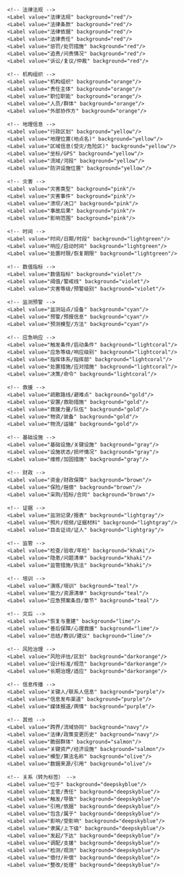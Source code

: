 <View>
  <!-- 文本内容 -->
  <Text name="text" value="$text"/>

  <!-- 实体 + 关系 标签 -->
  <Labels name="label" toName="text">
    <!-- 文档类 -->
    <Label value="文档类型" background="lightblue"/>
    <Label value="文档标题" background="lightblue"/>
    <Label value="发文机关" background="lightblue"/>
    <Label value="文号/文档编号" background="lightblue"/>
    <Label value="发布日期" background="lightblue"/>
    <Label value="生效日期" background="lightblue"/>
    <Label value="实施范围" background="lightblue"/>
    <Label value="版本号/修订" background="lightblue"/>
    <Label value="附件/附录" background="lightblue"/>

    <!-- 法律法规 -->
    <Label value="法律法规" background="red"/>
    <Label value="法律条款" background="red"/>
    <Label value="法律依据" background="red"/>
    <Label value="法律责任" background="red"/>
    <Label value="惩罚/处罚措施" background="red"/>
    <Label value="追责/问责情况" background="red"/>
    <Label value="诉讼/复议/仲裁" background="red"/>

    <!-- 机构组织 -->
    <Label value="机构组织" background="orange"/>
    <Label value="责任主体" background="orange"/>
    <Label value="职位职能" background="orange"/>
    <Label value="人员/群体" background="orange"/>
    <Label value="外部协作方" background="orange"/>

    <!-- 地理信息 -->
    <Label value="行政区划" background="yellow"/>
    <Label value="地理位置(地点名)" background="yellow"/>
    <Label value="区域信息(受灾/危险区)" background="yellow"/>
    <Label value="坐标/GPS" background="yellow"/>
    <Label value="流域/河段" background="yellow"/>
    <Label value="防洪设施位置" background="yellow"/>

    <!-- 灾害 -->
    <Label value="灾害类型" background="pink"/>
    <Label value="灾害事件" background="pink"/>
    <Label value="溃坝/决口" background="pink"/>
    <Label value="事故后果" background="pink"/>
    <Label value="影响范围" background="pink"/>

    <!-- 时间 -->
    <Label value="时间/日期/时段" background="lightgreen"/>
    <Label value="响应/启动时间" background="lightgreen"/>
    <Label value="处置时限/恢复期限" background="lightgreen"/>

    <!-- 数值指标 -->
    <Label value="数值指标" background="violet"/>
    <Label value="阈值/警戒线" background="violet"/>
    <Label value="灾害等级/预警级别" background="violet"/>

    <!-- 监测预警 -->
    <Label value="监测站点/设备" background="cyan"/>
    <Label value="预警/预报信息" background="cyan"/>
    <Label value="预测模型/方法" background="cyan"/>

    <!-- 应急响应 -->
    <Label value="触发条件/启动条件" background="lightcoral"/>
    <Label value="应急等级/响应级别" background="lightcoral"/>
    <Label value="指挥体系/指挥部" background="lightcoral"/>
    <Label value="处置措施/应对措施" background="lightcoral"/>
    <Label value="决策/命令" background="lightcoral"/>

    <!-- 救援 -->
    <Label value="疏散路线/避难点" background="gold"/>
    <Label value="安置/救助措施" background="gold"/>
    <Label value="救援力量/队伍" background="gold"/>
    <Label value="物资/装备" background="gold"/>
    <Label value="物流/运输" background="gold"/>

    <!-- 基础设施 -->
    <Label value="基础设施/关键设施" background="gray"/>
    <Label value="设施状态/损坏情况" background="gray"/>
    <Label value="维修/加固措施" background="gray"/>

    <!-- 财政 -->
    <Label value="资金/财政保障" background="brown"/>
    <Label value="保险/赔偿" background="brown"/>
    <Label value="采购/招标/合同" background="brown"/>

    <!-- 证据 -->
    <Label value="监测记录/报表" background="lightgray"/>
    <Label value="照片/视频/证据材料" background="lightgray"/>
    <Label value="目击证词/证人" background="lightgray"/>

    <!-- 监管 -->
    <Label value="检查/验收/年检" background="khaki"/>
    <Label value="隐患/问题清单" background="khaki"/>
    <Label value="监管措施/执法" background="khaki"/>

    <!-- 培训 -->
    <Label value="演练/培训" background="teal"/>
    <Label value="能力/资源清单" background="teal"/>
    <Label value="应急预案条目/章节" background="teal"/>

    <!-- 灾后 -->
    <Label value="恢复与重建" background="lime"/>
    <Label value="善后保障/心理救援" background="lime"/>
    <Label value="总结/教训/建议" background="lime"/>

    <!-- 风险治理 -->
    <Label value="风险评估/区划" background="darkorange"/>
    <Label value="设计标准/规范" background="darkorange"/>
    <Label value="长期治理/适应" background="darkorange"/>

    <!-- 信息传播 -->
    <Label value="关键人/联系人信息" background="purple"/>
    <Label value="信息发布渠道" background="purple"/>
    <Label value="媒体报道/舆情" background="purple"/>

    <!-- 其他 -->
    <Label value="跨界/流域协同" background="navy"/>
    <Label value="法律/政策变更历史" background="navy"/>
    <Label value="脆弱群体" background="salmon"/>
    <Label value="关键资产/经济设施" background="salmon"/>
    <Label value="模型/算法名称" background="olive"/>
    <Label value="数据来源/引用" background="olive"/>

    <!-- 关系（转为标签） -->
    <Label value="位于" background="deepskyblue"/>
    <Label value="主管/责任" background="deepskyblue"/>
    <Label value="触发/导致" background="deepskyblue"/>
    <Label value="引用/依据" background="deepskyblue"/>
    <Label value="包含/属于" background="deepskyblue"/>
    <Label value="影响/受影响" background="deepskyblue"/>
    <Label value="隶属/上下级" background="deepskyblue"/>
    <Label value="发起/下达" background="deepskyblue"/>
    <Label value="调配/支援" background="deepskyblue"/>
    <Label value="检测/观测" background="deepskyblue"/>
    <Label value="偿付/补偿" background="deepskyblue"/>
    <Label value="整改/处理" background="deepskyblue"/>
  </Labels>
</View>